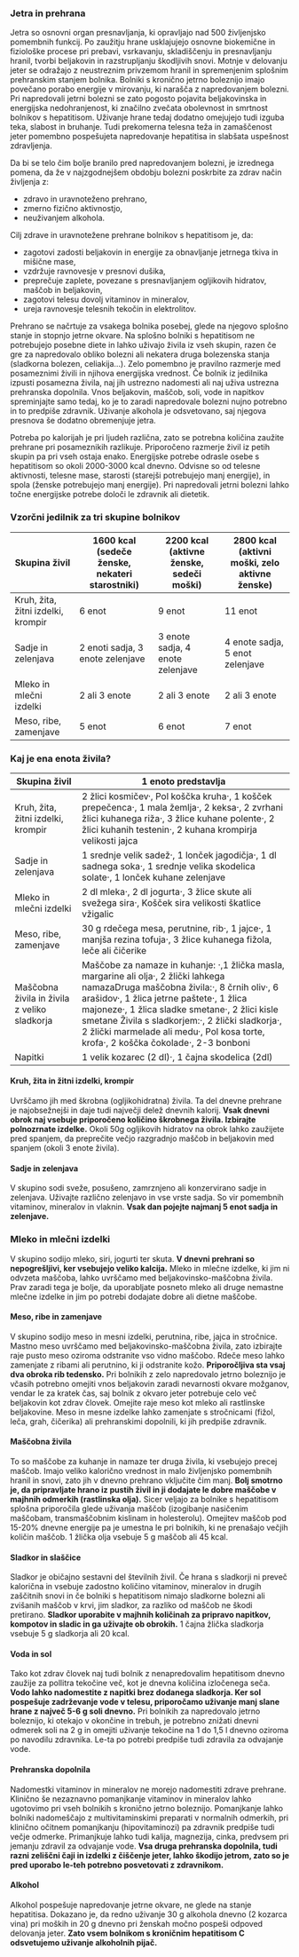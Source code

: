 ### Jetra in prehrana

Jetra so osnovni organ presnavljanja, ki opravljajo nad 500 življenjsko pomembnih funkcij. Po zaužitju hrane usklajujejo osnovne biokemične in fiziološke procese pri prebavi, vsrkavanju, skladiščenju in presnavljanju hranil, tvorbi beljakovin in razstrupljanju škodljivih snovi.
Motnje v delovanju jeter se odražajo z neustreznim privzemom hranil in spremenjenim splošnim prehranskim stanjem bolnika. Bolniki s kronično jetrno boleznijo imajo povečano porabo energije v mirovanju, ki narašča z napredovanjem bolezni.
Pri napredovali jetrni bolezni se zato pogosto pojavita beljakovinska in energijska nedohranjenost, ki značilno zvečata obolevnost in smrtnost bolnikov s hepatitisom. Uživanje hrane tedaj dodatno omejujejo tudi izguba teka, slabost in bruhanje. Tudi prekomerna telesna teža in zamaščenost jeter pomembno pospešujeta napredovanje hepatitisa in slabšata uspešnost zdravljenja.

Da bi se telo čim bolje branilo pred napredovanjem bolezni, je izrednega pomena, da že v najzgodnejšem obdobju bolezni poskrbite za zdrav način življenja z:
* zdravo in uravnoteženo prehrano,
* zmerno fizično aktivnostjo,
* neuživanjem alkohola.

Cilj zdrave in uravnotežene prehrane bolnikov s hepatitisom je, da:
* zagotovi zadosti beljakovin in energije za obnavljanje jetrnega tkiva in mišične mase,
* vzdržuje ravnovesje v presnovi dušika,
* preprečuje zaplete, povezane s presnavljanjem ogljikovih hidratov, maščob in beljakovin,
* zagotovi telesu dovolj vitaminov in mineralov,
* ureja ravnovesje telesnih tekočin in elektrolitov.

Prehrano se načrtuje za vsakega bolnika posebej, glede na njegovo splošno stanje in stopnjo jetrne okvare. Na splošno bolniki s hepatitisom ne potrebujejo posebne diete in lahko uživajo živila iz vseh skupin, razen če gre za napredovalo obliko bolezni ali nekatera druga bolezenska stanja (sladkorna bolezen, celiakija…). Zelo pomembno je pravilno razmerje med posameznimi živili in njihova energijska vrednost. Če bolnik iz jedilnika izpusti posamezna živila, naj jih ustrezno nadomesti ali naj uživa ustrezna prehranska dopolnila. Vnos beljakovin, maščob, soli, vode in napitkov spreminjajte samo tedaj, ko je to zaradi napredovale bolezni nujno potrebno in to predpiše zdravnik. Uživanje alkohola je odsvetovano, saj njegova presnova še dodatno obremenjuje jetra.

Potreba po kalorijah je pri ljudeh različna, zato se potrebna količina zaužite prehrane pri posameznikih razlikuje. Priporočeno razmerje živil iz petih skupin pa pri vseh ostaja enako. Energijske potrebe odrasle osebe s hepatitisom so okoli 2000-3000 kcal dnevno. Odvisne so od telesne aktivnosti, telesne mase, starosti (starejši potrebujejo manj energije), in spola (ženske potrebujejo manj energije). Pri napredovali jetrni bolezni lahko točne energijske potrebe določi le zdravnik ali dietetik.



### Vzorčni jedilnik za tri skupine bolnikov
| Skupina živil                      	| 1600 kcal (sedeče ženske, nekateri starostniki) 	| 2200 kcal (aktivne ženske, sedeči moški) 	| 2800 kcal (aktivni moški, zelo aktivne ženske) 	|
|------------------------------------	|-------------------------------------------------	|------------------------------------------	|------------------------------------------------	|
| Kruh, žita, žitni izdelki, krompir 	| 6 enot                                          	| 9 enot                                   	| 11 enot                                        	|
| Sadje in zelenjava                 	| 2 enoti sadja, 3 enote zelenjave                	| 3 enote sadja, 4 enote zelenjave         	| 4 enote sadja, 5 enot zelenjave                	|
| Mleko in mlečni izdelki            	| 2 ali 3 enote                                   	| 2 ali 3 enote                            	| 2 ali 3 enote                                  	|
| Meso, ribe, zamenjave              	| 5 enot                                          	| 6 enot                                   	| 7 enot                                         	|
 

### Kaj je ena enota živila?
| Skupina živil                                	| 1 enoto predstavlja                                                                                                                                                                                                                                                                                                                                                            	|
|----------------------------------------------	|--------------------------------------------------------------------------------------------------------------------------------------------------------------------------------------------------------------------------------------------------------------------------------------------------------------------------------------------------------------------------------	|
| Kruh, žita, žitni izdelki, krompir           	| 2 žlici kosmičev·, Pol koščka kruha·, 1 košček prepečenca·, 1 mala žemlja·, 2 keksa·, 2 zvrhani žlici kuhanega riža·, 3 žlice kuhane polente·, 2 žlici kuhanih testenin·, 2 kuhana krompirja velikosti jajca                                                                                                                                                                   	|
| Sadje in zelenjava                           	| 1 srednje velik sadež·, 1 lonček jagodičja·, 1 dl sadnega soka·, 1 srednje velika skodelica solate·, 1 lonček kuhane zelenjave                                                                                                                                                                                                                                                 	|
| Mleko in mlečni izdelki                      	| 2 dl mleka·, 2 dl jogurta·, 3 žlice skute ali svežega sira·, Košček sira velikosti škatlice vžigalic                                                                                                                                                                                                                                                                           	|
| Meso, ribe, zamenjave                        	| 30 g rdečega mesa, perutnine, rib·, 1 jajce·, 1 manjša rezina tofuja·, 3 žlice kuhanega fižola,  leče ali čičerike                                                                                                                                                                                                                                                             	|
| Maščobna živila in živila z veliko sladkorja 	| Maščobe za namaze in kuhanje: ·,1 žlička masla, margarine ali olja·, 2 žlički lahkega namazaDruga maščobna živila:·, 8 črnih oliv·, 6 arašidov·, 1 žlica jetrne paštete·, 1 žlica majoneze·, 1 žlica sladke smetane·, 2 žlici kisle smetane  Živila s sladkorjem:·, 2 žlički sladkorja·, 2 žlički marmelade ali medu·, Pol kosa torte, krofa·, 2 koščka čokolade·, 2-3 bonboni 	|
| Napitki                                      	| 1 velik kozarec (2 dl)·, 1 čajna skodelica (2dl)                                                                                                                                                                                                                                                                                                                               	|
 
#### Kruh, žita in žitni izdelki, krompir
Uvrščamo jih med škrobna (ogljikohidratna) živila. Ta del dnevne prehrane je najobsežnejši in daje tudi največji delež dnevnih kalorij. **Vsak dnevni obrok naj vsebuje priporočeno količino škrobnega živila. Izbirajte polnozrnate izdelke.** Okoli 50g ogljikovih hidratov na obrok lahko zaužijete pred spanjem, da preprečite večjo razgradnjo maščob in beljakovin med spanjem (okoli 3 enote živila).

#### Sadje in zelenjava
V skupino sodi sveže, posušeno, zamrznjeno ali konzervirano sadje in zelenjava. Uživajte različno zelenjavo in vse vrste sadja. So vir pomembnih vitaminov, mineralov in vlaknin. **Vsak dan pojejte najmanj 5 enot sadja in zelenjave.**

### Mleko in mlečni izdelki
V skupino sodijo mleko, siri, jogurti ter skuta. **V dnevni prehrani so nepogrešljivi, ker vsebujejo veliko kalcija.** Mleko in mlečne izdelke, ki jim ni odvzeta maščoba, lahko uvrščamo med beljakovinsko-maščobna živila. Prav zaradi tega je bolje, da uporabljate posneto mleko ali druge nemastne mlečne izdelke in jim po potrebi dodajate dobre ali dietne maščobe.

#### Meso, ribe in zamenjave
V skupino sodijo meso in mesni izdelki, perutnina, ribe, jajca in stročnice. Mastno meso uvrščamo med beljakovinsko-maščobna živila, zato izbirajte raje pusto meso oziroma odstranite vso vidno maščobo. Rdeče meso lahko zamenjate z ribami ali perutnino, ki ji odstranite kožo. **Priporočljiva sta vsaj dva obroka rib tedensko.** Pri bolnikih z zelo napredovalo jetrno boleznijo je včasih potrebno omejiti vnos beljakovin zaradi nevarnosti okvare možganov, vendar le za kratek čas, saj bolnik z okvaro jeter potrebuje celo več beljakovin kot zdrav človek. Omejite raje meso kot mleko ali rastlinske beljakovine. Meso in mesne izdelke lahko zamenjate s stročnicami (fižol, leča, grah, čičerika) ali prehranskimi dopolnili, ki jih predpiše zdravnik.

#### Maščobna živila
To so maščobe za kuhanje in namaze ter druga živila, ki vsebujejo precej maščob. Imajo veliko kalorično vrednost in malo življenjsko pomembnih hranil in snovi, zato jih v dnevno prehrano vključite čim manj. **Bolj smotrno je, da pripravljate hrano iz pustih živil in ji dodajate le dobre maščobe v majhnih odmerkih (rastlinska olja).** Sicer veljajo za  bolnike s hepatitisom splošna priporočila glede uživanja maščob (izogibanje nasičenim maščobam, transmaščobnim kislinam in holesterolu). Omejitev maščob pod 15-20% dnevne energije pa je umestna le pri bolnikih, ki ne prenašajo večjih količin maščob. 1 žlička olja vsebuje 5 g maščob ali 45 kcal.

#### Sladkor in slaščice
Sladkor je običajno sestavni del številnih živil. Če hrana s sladkorji ni preveč kalorična in vsebuje zadostno količino vitaminov, mineralov in drugih zaščitnih snovi in če bolniki s hepatitisom nimajo sladkorne bolezni ali zvišanih maščob v krvi, jim sladkor, za razliko od maščob ne škodi pretirano. **Sladkor uporabite v majhnih količinah za pripravo napitkov, kompotov in sladic in ga uživajte ob obrokih.** 1 čajna žlička sladkorja vsebuje 5 g sladkorja ali 20 kcal.

#### Voda in sol
Tako kot zdrav človek naj tudi bolnik z nenapredovalim hepatitisom dnevno zaužije za pollitra tekočine več, kot je dnevna količina izločenega seča. **Vodo lahko nadomestite z napitki brez dodanega sladkorja. Ker sol pospešuje zadrževanje vode v telesu, priporočamo uživanje manj slane hrane z največ 5-6 g soli dnevno.** Pri bolnikih za napredovalo jetrno boleznijo, ki otekajo v okončine in trebuh, je potrebno znižati dnevni odmerek soli na 2 g in omejiti uživanje tekočine na 1 do 1,5 l dnevno oziroma po navodilu zdravnika. Le-ta po potrebi predpiše tudi zdravila za odvajanje vode.

#### Prehranska dopolnila
Nadomestki vitaminov in mineralov ne morejo nadomestiti zdrave prehrane. Klinično še nezaznavno pomanjkanje vitaminov in mineralov lahko ugotovimo pri vseh bolnikih s kronično jetrno boleznijo. Pomanjkanje lahko bolniki nadomeščajo z multivitaminskimi preparati v normalnih odmerkih, pri klinično očitnem pomanjkanju (hipovitaminozi) pa zdravnik predpiše tudi večje odmerke. Primanjkuje lahko tudi kalija, magnezija, cinka, predvsem pri jemanju zdravil za odvajanje vode. **Vsa druga prehranska dopolnila, tudi razni zeliščni čaji in izdelki z čiščenje jeter, lahko škodijo jetrom, zato so je pred uporabo le-teh potrebno posvetovati z zdravnikom.** 
 
#### Alkohol
Alkohol pospešuje napredovanje jetrne okvare, ne glede na stanje hepatitisa. Dokazano je, da redno uživanje 30 g alkohola dnevno (2 kozarca vina) pri moških in 20 g dnevno pri ženskah močno pospeši odpoved delovanja jeter. **Zato vsem bolnikom s kroničnim hepatitisom C odsvetujemo uživanje alkoholnih pijač.**
 
